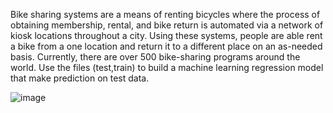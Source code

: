 Bike sharing systems are a means of renting bicycles where the process of obtaining membership, rental, and bike return is automated via a network of kiosk locations throughout a city. 
Using these systems, people are able rent a bike from a one location and return it to a different place on an as-needed basis.
Currently, there are over 500 bike-sharing programs around the world.
Use the files (test,train) to build a machine learning regression model that make prediction on test data.

![image](https://github.com/user-attachments/assets/33a8ab13-bdf8-4013-9ba9-1687e3c35a45)

